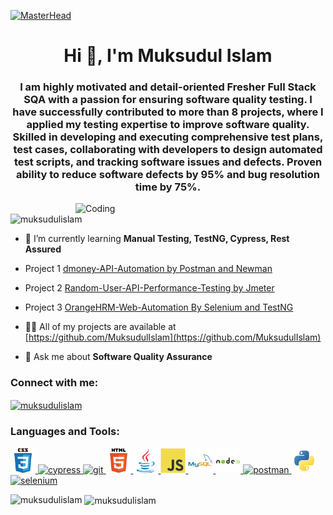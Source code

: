 [![MasterHead](https://github.com/MuksudulIslam/MuksudulIslam/assets/143453305/0a9cf523-2c52-4710-93d5-f63536babb35)](https://muksudulislam.io)
<h1 align="center">Hi 👋, I'm Muksudul Islam</h1>
<h3 align="center">I am highly motivated and detail-oriented Fresher Full Stack SQA with a passion for ensuring software quality testing. I have successfully contributed to more than 8 projects, where I applied my testing 
expertise to improve software quality. Skilled in developing and executing comprehensive 
test plans, test cases, collaborating with developers to design automated test scripts, and 
tracking software issues and defects. Proven ability to reduce software defects by 95% and 
bug resolution time by 75%.</h3>
<img align="right" alt="Coding" width="400" src="https://i.pinimg.com/originals/79/9e/0d/799e0d7779f6ea6c3a89885ff60c55af.gif">

<p align="left"> <img src="https://komarev.com/ghpvc/?username=muksudulislam&label=Profile%20views&color=0e75b6&style=flat" alt="muksudulislam" /> </p>


- 🌱 I’m currently learning **Manual Testing, TestNG, Cypress, Rest Assured**

- Project 1 [dmoney-API-Automation by Postman and Newman](https://github.com/MuksudulIslam/dmoney-API-automation-newman)

- Project 2 [Random-User-API-Performance-Testing by Jmeter](https://github.com/MuksudulIslam/Random-User-API-Performance-Test)

- Project 3 [OrangeHRM-Web-Automation By Selenium and TestNG](https://github.com/MuksudulIslam/TestNG-Selenium-OrangeHRM-Web-Automation)

- 👨‍💻 All of my projects are available at [https://github.com/MuksudulIslam](https://github.com/MuksudulIslam)

- 💬 Ask me about **Software Quality Assurance**

<h3 align="left">Connect with me:</h3>
<p align="left">
<a href="https://linkedin.com/in/muksudulislam" target="blank"><img align="center" src="https://raw.githubusercontent.com/rahuldkjain/github-profile-readme-generator/master/src/images/icons/Social/linked-in-alt.svg" alt="muksudulislam" height="30" width="40" /></a>
</p>

<h3 align="left">Languages and Tools:</h3>
<p align="left"> <a href="https://www.w3schools.com/css/" target="_blank" rel="noreferrer"> <img src="https://raw.githubusercontent.com/devicons/devicon/master/icons/css3/css3-original-wordmark.svg" alt="css3" width="40" height="40"/> </a> <a href="https://www.cypress.io" target="_blank" rel="noreferrer"> <img src="https://raw.githubusercontent.com/simple-icons/simple-icons/6e46ec1fc23b60c8fd0d2f2ff46db82e16dbd75f/icons/cypress.svg" alt="cypress" width="40" height="40"/> </a> <a href="https://git-scm.com/" target="_blank" rel="noreferrer"> <img src="https://www.vectorlogo.zone/logos/git-scm/git-scm-icon.svg" alt="git" width="40" height="40"/> </a> <a href="https://www.w3.org/html/" target="_blank" rel="noreferrer"> <img src="https://raw.githubusercontent.com/devicons/devicon/master/icons/html5/html5-original-wordmark.svg" alt="html5" width="40" height="40"/> </a> <a href="https://www.java.com" target="_blank" rel="noreferrer"> <img src="https://raw.githubusercontent.com/devicons/devicon/master/icons/java/java-original.svg" alt="java" width="40" height="40"/> </a> <a href="https://developer.mozilla.org/en-US/docs/Web/JavaScript" target="_blank" rel="noreferrer"> <img src="https://raw.githubusercontent.com/devicons/devicon/master/icons/javascript/javascript-original.svg" alt="javascript" width="40" height="40"/> </a> <a href="https://www.mysql.com/" target="_blank" rel="noreferrer"> <img src="https://raw.githubusercontent.com/devicons/devicon/master/icons/mysql/mysql-original-wordmark.svg" alt="mysql" width="40" height="40"/> </a> <a href="https://nodejs.org" target="_blank" rel="noreferrer"> <img src="https://raw.githubusercontent.com/devicons/devicon/master/icons/nodejs/nodejs-original-wordmark.svg" alt="nodejs" width="40" height="40"/> </a> <a href="https://postman.com" target="_blank" rel="noreferrer"> <img src="https://www.vectorlogo.zone/logos/getpostman/getpostman-icon.svg" alt="postman" width="40" height="40"/> </a> <a href="https://www.python.org" target="_blank" rel="noreferrer"> <img src="https://raw.githubusercontent.com/devicons/devicon/master/icons/python/python-original.svg" alt="python" width="40" height="40"/> </a> <a href="https://www.selenium.dev" target="_blank" rel="noreferrer"> <img src="https://raw.githubusercontent.com/detain/svg-logos/780f25886640cef088af994181646db2f6b1a3f8/svg/selenium-logo.svg" alt="selenium" width="40" height="40"/> </a> </p>

<p><img align="left" src="https://github-readme-stats.vercel.app/api/top-langs?username=muksudulislam&show_icons=true&locale=en&layout=compact" alt="muksudulislam" /></p>

<p>&nbsp;<img align="center" src="https://github-readme-stats.vercel.app/api?username=muksudulislam&show_icons=true&locale=en" alt="muksudulislam" /></p>
